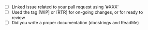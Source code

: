

* [ ] Linked issue related to your pull request using '#XXX' 
* [ ] Used the tag [WIP] or [RTR] for on-going changes, or for ready to review
* [ ] Did you write a proper documentation (docstrings and ReadMe)
